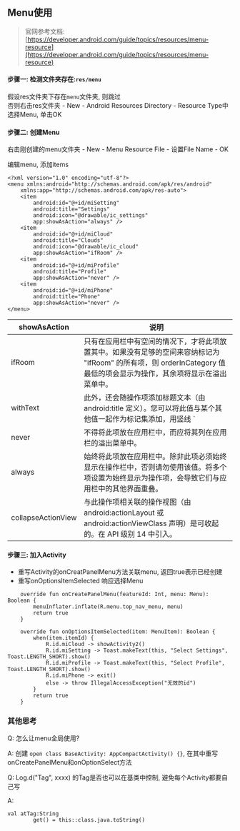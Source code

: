 ## Menu使用
> 官网参考文档: [https://developer.android.com/guide/topics/resources/menu-resource](https://developer.android.com/guide/topics/resources/menu-resource)

#### 步骤一: 检测文件夹存在:`res/menu`

假设res文件夹下存在`menu`文件夹, 则跳过		
否则右击res文件夹 - New - Android Resources Directory - Resource Type中选择Menu, 单击OK

#### 步骤二: 创建Menu

右击刚创建的menu文件夹 - New - Menu Resource File - 设置File Name - OK

编辑menu, 添加items

```
<?xml version="1.0" encoding="utf-8"?>
<menu xmlns:android="http://schemas.android.com/apk/res/android"
    xmlns:app="http://schemas.android.com/apk/res-auto">
    <item
        android:id="@+id/miSetting"
        android:title="Settings"
        android:icon="@drawable/ic_settings"
        app:showAsAction="always" />
    <item
        android:id="@+id/miCloud"
        android:title="Clouds"
        android:icon="@drawable/ic_cloud"
        app:showAsAction="ifRoom" />
    <item
        android:id="@+id/miProfile"
        android:title="Profile"
        app:showAsAction="never" />
    <item
        android:id="@+id/miPhone"
        android:title="Phone"
        app:showAsAction="never" />
</menu>
```

showAsAction  | 说明
------------- | -------------
ifRoom	| 只有在应用栏中有空间的情况下，才将此项放置其中。如果没有足够的空间来容纳标记为 "ifRoom" 的所有项，则 orderInCategory 值最低的项会显示为操作，其余项将显示在溢出菜单中。
withText	 | 此外，还会随操作项添加标题文本（由 android:title 定义）。您可以将此值与某个其他值一起作为标记集添加，用竖线 `|` 分隔。
never	| 不得将此项放在应用栏中，而应将其列在应用栏的溢出菜单中。
always	| 始终将此项放在应用栏中。除非此项必须始终显示在操作栏中，否则请勿使用该值。将多个项设置为始终显示为操作项，会导致它们与应用栏中的其他界面重叠。
collapseActionView	| 与此操作项相关联的操作视图（由 android:actionLayout 或 android:actionViewClass 声明）是可收起的。在 API 级别 14 中引入。

#### 步骤三: 加入Activity

* 重写Activity的onCreatPanelMenu方法关联menu, 返回true表示已经创建
* 重写onOptionsItemSelected 响应选择Menu

```
    override fun onCreatePanelMenu(featureId: Int, menu: Menu): Boolean {
        menuInflater.inflate(R.menu.top_nav_menu, menu)
        return true
    }

    override fun onOptionsItemSelected(item: MenuItem): Boolean {
        when(item.itemId) {
            R.id.miCloud -> showActivity2()
            R.id.miSetting -> Toast.makeText(this, "Select Settings", Toast.LENGTH_SHORT).show()
            R.id.miProfile -> Toast.makeText(this, "Select Profile", Toast.LENGTH_SHORT).show()
            R.id.miPhone -> exit()
            else -> throw IllegalAccessException("无效的id")
        }
        return true
    }
```

### 其他思考
Q: 怎么让menu全局使用?

A: 创建 `open class BaseActivity: AppCompactActivity() {}`, 在其中重写onCreatePanelMenu和onOptionSelect方法

Q: Log.d("Tag", xxxx) 的Tag是否也可以在基类中控制, 避免每个Activity都要自己写

A: 		

```
val atTag:String
        get() = this::class.java.toString()
```